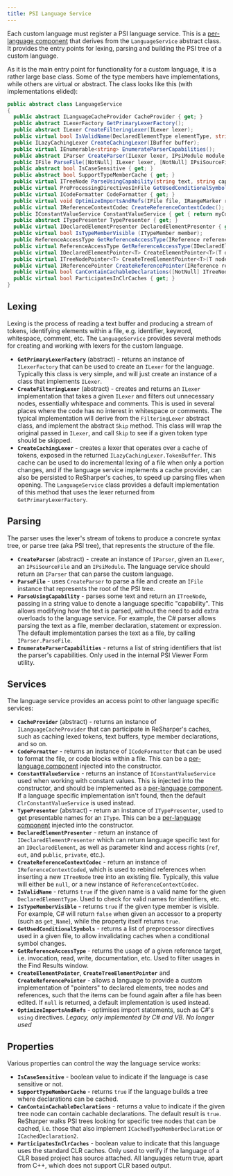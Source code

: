 ```yaml
---
title: PSI Language Service
---
```


Each custom language must register a PSI language service. This is a [per-language component](PerLanguageComponents.md#psi-language-specific-components) that derives from the `LanguageService` abstract class. It provides the entry points for lexing, parsing and building the PSI tree of a custom language.

As it is the main entry point for functionality for a custom language, it is a rather large base class. Some of the type members have implementations, while others are virtual or abstract. The class looks like this (with implementations elided):

```csharp
public abstract class LanguageService
{
  public abstract ILanguageCacheProvider CacheProvider { get; }
  public abstract ILexerFactory GetPrimaryLexerFactory();
  public abstract ILexer CreateFilteringLexer(ILexer lexer);
  public virtual bool IsValidName(DeclaredElementType elementType, string name);
  public ILazyCachingLexer CreateCachingLexer(IBuffer buffer);
  public virtual IEnumerable<string> EnumerateParserCapabilities();
  public abstract IParser CreateParser(ILexer lexer, IPsiModule module, IPsiSourceFile sourceFile);
  public IFile ParseFile([NotNull] ILexer lexer, [NotNull] IPsiSourceFile sourceFile);
  public abstract bool IsCaseSensitive { get; }
  public abstract bool SupportTypeMemberCache { get; }
  public virtual ITreeNode ParseUsingCapability(string text, string capability, IPsiModule psiModule);
  public virtual PreProcessingDirectivesInFile GetUsedConditionalSymbols (IPsiSourceFile sourceFile);
  public virtual ICodeFormatter CodeFormatter { get; }
  public virtual void OptimizeImportsAndRefs(IFile file, IRangeMarker rangeMarker, bool optimizeUsings, bool shortenReferences, IProgressIndicator progressIndicator);
  public virtual IReferenceContextCodec CreateReferenceContextCodec();
  public IConstantValueService ConstantValueService { get { return myConstantValueService; } }
  public abstract ITypePresenter TypePresenter { get; }
  public virtual IDeclaredElementPresenter DeclaredElementPresenter { get; }
  public virtual bool IsTypeMemberVisible (ITypeMember member);
  public ReferenceAccessType GetReferenceAccessType(IReference reference);
  public virtual ReferenceAccessType GetReferenceAccessType(IDeclaredElement target, IReference reference);
  public virtual IDeclaredElementPointer<T> CreateElementPointer<T>(T declaredElement);
  public virtual ITreeNodePointer<T> CreateTreeElementPointer<T>(T node);
  public virtual IReferencePointer CreateReferencePointer(IReference reference);
  public virtual bool CanContainCachableDeclarations([NotNull] ITreeNode node);
  public virtual bool ParticipatesInClrCaches { get; }
}
```

## Lexing

Lexing is the process of reading a text buffer and producing a stream of tokens, identifying elements within a file, e.g. identifier, keyword, whitespace, comment, etc. The `LanguageService` provides several methods for creating and working with lexers for the custom language.

* **`GetPrimaryLexerFactory`** (abstract) - returns an instance of `ILexerFactory` that can be used to create an `ILexer` for the language. Typically this class is very simple, and will just create an instance of a class that implements `ILexer`.
* **`CreateFilteringLexer`** (abstract) - creates and returns an `ILexer` implementation that takes a given `ILexer` and filters out unnecessary nodes, essentially whitespace and comments. This is used in several places where the code has no interest in whitespace or comments. The typical implementation will derive from the `FilteringLexer` abstract class, and implement the abstract `Skip` method. This class will wrap the original passed in `ILexer`, and call `Skip` to see if a given token type should be skipped.
* **`CreateCachingLexer`** - creates a lexer that operates over a cache of tokens, exposed in the returned `ILazyCachingLexer.TokenBuffer`. This cache can be used to do incremental lexing of a file when only a portion changes, and if the language service implements a cache provider, can also be persisted to ReSharper's caches, to speed up parsing files when opening. The `LanguageService` class provides a default implementation of this method that uses the lexer returned from `GetPrimaryLexerFactory`.

## Parsing

The parser uses the lexer's stream of tokens to produce a concrete syntax tree, or parse tree (aka PSI tree), that represents the structure of the file.

* **`CreateParser`** (abstract) - create an instance of `IParser`, given an `ILexer`, an `IPsiSourceFile` and an `IPsiModule`. The language service should return an `IParser` that can parse the custom language.
* **`ParseFile`** - uses `CreateParser` to parse a file and create an `IFile` instance that represents the root of the PSI tree.
* **`ParseUsingCapability`** - parses some text and return an `ITreeNode`, passing in a string value to denote a language specific "capability". This allows modifying how the text is parsed, without the need to add extra overloads to the language service. For example, the C# parser allows parsing the text as a file, member declaration, statement or expression. The default implementation parses the text as a file, by calling `IParser.ParseFile`.
* **`EnumerateParserCapabilities`** - returns a list of string identifiers that list the parser's capabilities. Only used in the internal PSI Viewer Form utility.

## Services

The language service provides an access point to other language specific services:

* **`CacheProvider`** (abstract) - returns an instance of `ILanguageCacheProvider` that can participate in ReSharper's caches, such as caching lexed tokens, text buffers, type member declarations, and so on.
* **`CodeFormatter`** - returns an instance of `ICodeFormatter` that can be used to format the file, or code blocks within a file. This can be a [per-language component](PerLanguageComponents.md) injected into the constructor.
* **`ConstantValueService`** - returns an instance of `IConstantValueService` used when working with constant values. This is injected into the constructor, and should be implemented as a [per-language component](PerLanguageComponents.md). If a language specific implementation isn't found, then the default `ClrConstantValueService` is used instead.
* **`TypePresenter`** (abstract) - return an instance of `ITypePresenter`, used to get presentable names for an `IType`. This can be a [per-language component](PerLanguageComponents.md) injected into the constructor.
* **`DeclaredElementPresenter`** - return an instance of `IDeclaredElementPresenter` which can return language specific text for an `IDeclaredElement`, as well as parameter kind and access rights (`ref`, `out`, and `public`, `private`, etc.).
* **`CreateReferenceContextCodec`** - return an instance of `IReferenceContextCoded`, which is used to rebind references when inserting a new `ITreeNode` tree into an existing file. Typically, this value will either be `null`, or a new instance of `ReferenceContextCodec`.
* **`IsValidName`** - returns `true` if the given name is a valid name for the given `DeclaredElementType`. Used to check for valid names for identifiers, etc.
* **`IsTypeMemberVisible`** - returns `true` if the given type member is visible. For example, C# will return `false` when given an accessor to a property (such as `get_Name`), while the property itself returns `true`.
* **`GetUsedConditionalSymbols`** - returns a list of preprocessor directives used in a given file, to allow invalidating caches when a conditional symbol changes.
* **`GetReferenceAccessType`** - returns the usage of a given reference target, i.e. invocation, read, write, documentation, etc. Used to filter usages in the Find Results window.
* **`CreateElementPointer`**, **`CreateTreeElementPointer`** and **`CreateReferencePointer`** - allows a language to provide a custom implementation of "pointers" to declared elements, tree nodes and references, such that the items can be found again after a file has been edited. If `null` is returned, a default implementation is used instead.
* **`OptimizeImportsAndRefs`** - optimises import statements, such as C#'s `using` directives. *Legacy, only implemented by C# and VB. No longer used*

## Properties

Various properties can control the way the language service works:

* **`IsCaseSensitive`** - boolean value to indicate if the language is case sensitive or not.
* **`SupportTypeMemberCache`** - returns `true` if the language builds a tree where declarations can be cached.
* **`CanContainCachableDeclarations`** - returns a value to indicate if the given tree node can contain cachable declarations. The default result is `true`. ReSharper walks PSI trees looking for specific tree nodes that can be cached, i.e. those that also implement `ICachedTypeMemberDeclaration` or `ICachedDeclaration2`.
* **`ParticipatesInClrCaches`** - boolean value to indicate that this language uses the standard CLR caches. Only used to verify if the language of a CLR based project has source attached. All languages return true, apart from C++, which does not support CLR based output.
